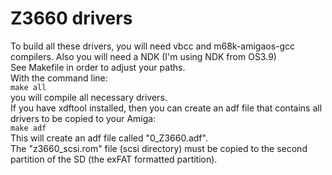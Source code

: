 # Z3660 drivers

To build all these drivers, you will need vbcc and m68k-amigaos-gcc compilers. Also you will need a NDK (I'm using NDK from OS3.9)
<br>See Makefile in order to adjust your paths.
<br>With the command line:
<br>`make all`
<br>you will compile all necessary drivers.
<br>If you have xdftool installed, then you can create an adf file that contains all drivers to be copied to your Amiga:
<br>`make adf`
<br>This will create an adf file called "0_Z3660.adf".
<br>The "z3660_scsi.rom" file (scsi directory) must be copied to the second partition of the SD (the exFAT formatted partition).